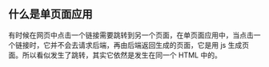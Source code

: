 ## 什么是单页面应用

有时候在网页中点击一个链接需要跳转到另一个页面，在单页面应用中，当点击一个链接时，它并不会去请求后端，再由后端返回生成的页面，它是用 js 生成页面。所以看似发生了跳转，其实它依然是发生在同一个 HTML 中的。

## 